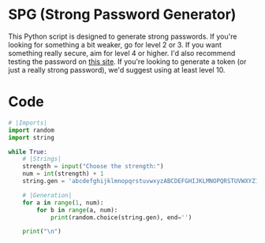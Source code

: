 # SPG (Strong Password Generator)
This Python script is designed to generate strong passwords. If you're looking for something a bit weaker, go for level 2 or 3. If you want something really secure, aim for level 4 or higher. I'd also recommend testing the password on <a href="https://www.passwordmonster.com/">this site</a>. If you're looking to generate a token (or just a really strong password), we'd suggest using at least level 10.
<br>
# Code
```py
# |Imports|
import random
import string

while True:
    # |Strings|
    strength = input("Choose the strength:")
    num = int(strength) + 1
    string.gen = 'abcdefghijklmnopqrstuvwxyzABCDEFGHIJKLMNOPQRSTUVWXYZ1234567890=´ú)¨ů§,.-|_:?"!%*><$ß¤×÷%ˇ;°'

    # |Generation|
    for a in range(1, num):
        for b in range(a, num):
            print(random.choice(string.gen), end='')

    print("\n")
```
